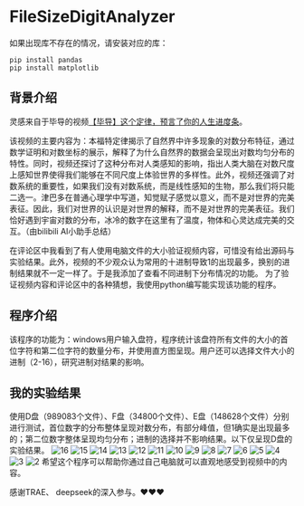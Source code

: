# FileSizeDigitAnalyzer


如果出现库不存在的情况，请安装对应的库：
```
pip install pandas
pip install matplotlib
```
## 背景介绍
灵感来自于毕导的视频[【毕导】这个定律，预言了你的人生进度条](https://www.bilibili.com/video/BV1VrVSz1Eme)。

该视频的主要内容为：本福特定律揭示了自然界中许多现象的对数分布特征，通过数学证明和对数坐标的展示，解释了为什么自然界的数据会呈现出对数均匀分布的特性。同时，视频还探讨了这种分布对人类感知的影响，指出人类大脑在对数尺度上感知世界使得我们能够在不同尺度上体验世界的多样性。此外，视频还强调了对数系统的重要性，如果我们没有对数系统，而是线性感知的生物，那么我们将只能二选一。津巴多在普通心理学中写道，知觉赋子感觉以意义，而不是对世界的完美表征。因此，我们对世界的认识是对世界的解释，而不是对世界的完美表征。我们恰好遇到宇宙对数的分布，冰冷的数字在这里有了温度，物体和心灵达成完美的交互。（由bilibili AI小助手总结）

在评论区中我看到了有人使用电脑文件的大小验证视频内容，可惜没有给出源码与实验结果。此外，视频的不少观众认为常用的十进制导致1的出现最多，换别的进制结果就不一定一样了。于是我添加了查看不同进制下分布情况的功能。
为了验证视频内容和评论区中的各种猜想，我使用python编写能实现该功能的程序。

## 程序介绍
该程序的功能为：windows用户输入盘符，程序统计该盘符所有文件的大小的首位字符和第二位字符的数量分布，并使用直方图呈现。用户还可以选择文件大小的进制（2-16），研究进制对结果的影响。

## **我的实验结果**
使用D盘（989083个文件）、F盘（34800个文件）、E盘（148628个文件）分别进行测试，首位数字的分布整体呈现对数分布，有部分峰值，但1确实是出现最多的；第二位数字整体呈现均匀分布；进制的选择并不影响结果。以下仅呈现D盘的实验结果。
![16](https://github.com/user-attachments/assets/10a3b83e-c3d2-4d01-9822-d9a0087c297e)
![15](https://github.com/user-attachments/assets/99bd335f-bbaa-42f9-bd6f-130f6304e89d)
![14](https://github.com/user-attachments/assets/aedac734-56ab-4b9b-b04b-59dee6e54b36)
![13](https://github.com/user-attachments/assets/fff0ffce-7be4-49d7-96ad-ad16f3d37c50)
![12](https://github.com/user-attachments/assets/8a53bff8-e5e8-4309-b5d0-53096b748e5e)
![11](https://github.com/user-attachments/assets/37b9f682-a2cd-4152-83cb-24ff80013874)
![10](https://github.com/user-attachments/assets/ba6e839c-953a-461c-ad10-0e8401dde4d9)
![9](https://github.com/user-attachments/assets/07bbbab4-669c-4c5b-b679-9097bb16be2f)
![8](https://github.com/user-attachments/assets/cb8c0121-48b2-49bb-83cd-e9ed3ce37980)
![7](https://github.com/user-attachments/assets/b25775fb-4145-4a6a-9632-051cfd53e1db)
![6](https://github.com/user-attachments/assets/b07f8b50-4c5e-4548-9f42-0cc61b30de3b)
![5](https://github.com/user-attachments/assets/c6942907-df7d-48af-a15b-9e0a830d0c73)
![4](https://github.com/user-attachments/assets/2a384d44-4838-4c03-a0ed-ed88a4dc4131)
![3](https://github.com/user-attachments/assets/c1179d07-848b-45c2-ac39-67636d4477c3)
![2](https://github.com/user-attachments/assets/326d1029-082d-4d8d-bd43-d05a55504afe)
希望这个程序可以帮助你通过自己电脑就可以直观地感受到视频中的内容。

感谢TRAE、 deepseek的深入参与。❤❤❤
